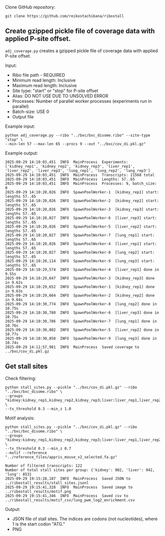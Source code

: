 Clone GitHub repository:
```
git clone https://github.com/reikostachibana/ribostall
```

## Create gzipped pickle file of coverage data with applied P-site offset.

`adj_coverage.py` creates a gzipped pickle file of coverage data with applied P-site offset.

Input:
* Ribo file path - REQUIRED
* Minimum read length: Inclusive
* Maximum read length: Inclusive
* Site type: "start" or "stop" for P-site offset
* Alias: DO NOT USE DUE TO UNSOLVED ERROR
* Processes: Number of parallel worker processes (experiments run in parallel)
* Batch-size: USE 0
* Output file

Example input:
```
python adj_coverage.py --ribo "../bxc/bxc_disome.ribo" --site-type "stop" \
--min-len 57 --max-len 65 --procs 9 --out "../bxc/cov_di.pkl.gz"
```
Example output:
```
2025-09-29 14:10:03,451  INFO  MainProcess  Experiments: ['kidney_rep1', 'kidney_rep2', 'kidney_rep3', 'liver_rep1', 'liver_rep2', 'liver_rep3', 'lung_rep1', 'lung_rep2', 'lung_rep3']
2025-09-29 14:10:03,451  INFO  MainProcess  Transcripts: 21568 total
2025-09-29 14:10:03,451  INFO  MainProcess  Lengths: 57..65
2025-09-29 14:10:03,451  INFO  MainProcess  Processes: 9, batch_size: 0
2025-09-29 14:10:20,026  INFO  SpawnPoolWorker-1  [kidney_rep1] start: lengths 57..65
2025-09-29 14:10:20,026  INFO  SpawnPoolWorker-2  [kidney_rep2] start: lengths 57..65
2025-09-29 14:10:20,026  INFO  SpawnPoolWorker-3  [kidney_rep3] start: lengths 57..65
2025-09-29 14:10:20,027  INFO  SpawnPoolWorker-6  [liver_rep3] start: lengths 57..65
2025-09-29 14:10:20,026  INFO  SpawnPoolWorker-5  [liver_rep2] start: lengths 57..65
2025-09-29 14:10:20,027  INFO  SpawnPoolWorker-7  [lung_rep1] start: lengths 57..65
2025-09-29 14:10:20,026  INFO  SpawnPoolWorker-4  [liver_rep1] start: lengths 57..65
2025-09-29 14:10:20,027  INFO  SpawnPoolWorker-8  [lung_rep2] start: lengths 57..65
2025-09-29 14:10:20,114  INFO  SpawnPoolWorker-9  [lung_rep3] start: lengths 57..65
2025-09-29 14:10:29,574  INFO  SpawnPoolWorker-4  [liver_rep1] done in 9.55s
2025-09-29 14:10:29,647  INFO  SpawnPoolWorker-3  [kidney_rep3] done in 9.62s
2025-09-29 14:10:29,652  INFO  SpawnPoolWorker-1  [kidney_rep1] done in 9.63s
2025-09-29 14:10:29,664  INFO  SpawnPoolWorker-2  [kidney_rep2] done in 9.64s
2025-09-29 14:10:30,774  INFO  SpawnPoolWorker-8  [lung_rep2] done in 10.75s
2025-09-29 14:10:30,780  INFO  SpawnPoolWorker-6  [liver_rep3] done in 10.75s
2025-09-29 14:10:30,786  INFO  SpawnPoolWorker-7  [lung_rep1] done in 10.76s
2025-09-29 14:10:30,802  INFO  SpawnPoolWorker-5  [liver_rep2] done in 10.77s
2025-09-29 14:10:30,850  INFO  SpawnPoolWorker-9  [lung_rep3] done in 10.74s
2025-09-29 14:11:57,981  INFO  MainProcess  Saved coverage to ../bxc/cov_di.pkl.gz
```

## Get stall sites

Check filtering:
```
python stall_sites.py --pickle "../bxc/cov_di.pkl.gz" --ribo "../bxc/bxc_disome.ribo" \
--groups "kidney:kidney_rep1,kidney_rep2,kidney_rep3;liver:liver_rep1,liver_rep2,liver_rep3;lung:lung_rep1,lung_rep2,lung_rep3" \
--tx_threshold 0.3 --min_z 1.0
```

Motif analysis:
```
python stall_sites.py --pickle "../bxc/cov_di.pkl.gz" --ribo "../bxc/bxc_disome.ribo" \
--groups "kidney:kidney_rep1,kidney_rep2,kidney_rep3;liver:liver_rep1,liver_rep2,liver_rep3;lung:lung_rep1,lung_rep2,lung_rep3" \
--tx_threshold 0.3 --min_z 0.7
--motif --reference "../reference_files/appris_mouse_v2_selected.fa.gz"
```
```
Number of filtered transcripts: 122
Number of total stall sites per group: {'kidney': 902, 'liver': 942, 'lung': 853}
2025-09-29 19:15:28,187  INFO  MainProcess  Saved JSON to ../ribostall_results/stall_sites.jsonl
2025-09-29 19:15:41,328  INFO  MainProcess  Saved image to ../ribostall_results/motif.png
2025-09-29 19:15:41,346  INFO  MainProcess  Saved csv to ../ribostall_results/motif_csv/lung_pwm_log2_enrichment.csv
```

Output:
* JSON file of stall sites. The indices are codons (not nucleotides), where 1 is the start codon "ATG."
* PNG
